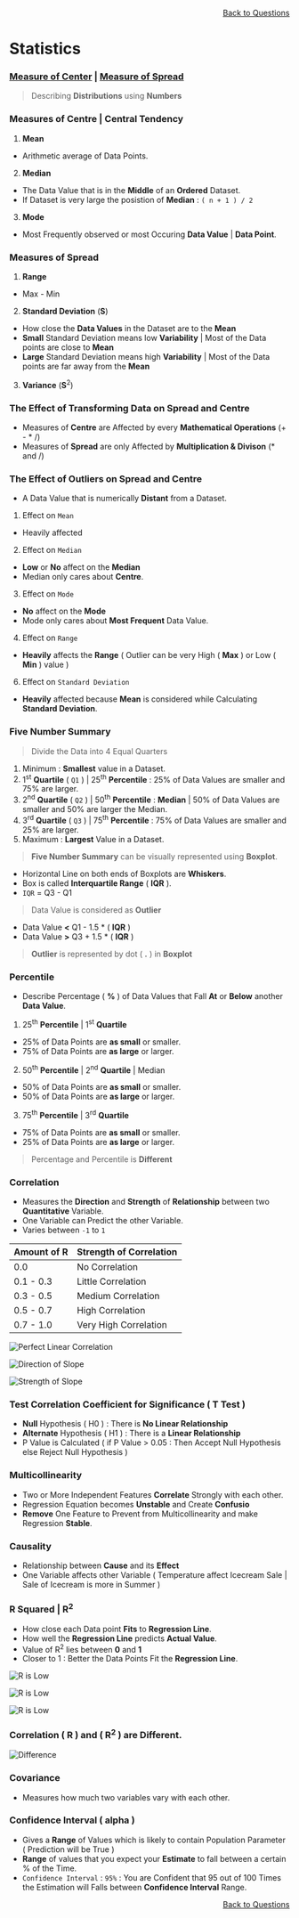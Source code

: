 <p align='right'><a align="right" href="https://github.com/KIRANKUMAR7296/Library/blob/main/Interview.md">Back to Questions</a></p>

# Statistics
<h3><a href='#center'>Measure of Center</a>&nbsp;|&nbsp;<a href='#spread'>Measure of Spread</a></h3>

> Describing **Distributions** using **Numbers**

<h3 name='center'>Measures of Centre | Central Tendency</h3>

1. **Mean** 
- Arithmetic average of Data Points.

2. **Median**  
- The Data Value that is in the **Middle** of an **Ordered** Dataset.
- If Dataset is very large the posistion of **Median** : `( n + 1 ) / 2`

3. **Mode** 
- Most Frequently observed or most Occuring **Data Value** | **Data Point**.

<h3 name='spread'>Measures of Spread</h3>

1. **Range**
- Max - Min

2. **Standard Deviation** (**S**)
- How close the **Data Values** in the Dataset are to the **Mean**
- **Small** Standard Deviation means low **Variability** | Most of the Data points are close to **Mean**
- **Large** Standard Deviation means high **Variability** | Most of the Data points are far away from the **Mean**

3. **Variance** (**S**<sup>2</sup>)

### The **Effect** of **Transforming** Data on **Spread** and **Centre**

- Measures of **Centre** are Affected by every **Mathematical Operations** (+ - * /)
- Measures of **Spread** are only Affected by **Multiplication & Divison** (* and /)

### The **Effect** of **Outliers** on **Spread** and **Centre**

-  A Data Value that is numerically **Distant** from a Dataset.

1. Effect on `Mean`
-  Heavily affected

2. Effect on `Median`
-  **Low** or **No** affect on the **Median**
-  Median only cares about **Centre**.

3. Effect on `Mode`
-  **No** affect on the **Mode** 
-  Mode only cares about **Most Frequent** Data Value.

4. Effect on `Range`
-  **Heavily** affects the **Range** ( Outlier can be very High ( **Max** ) or Low ( **Min** ) value )

6. Effect on `Standard Deviation`
-  **Heavily** affected because **Mean** is considered while Calculating **Standard Deviation**.

### Five Number Summary

> Divide the Data into 4 Equal Quarters

1. Minimum : **Smallest** value in a Dataset.
2. 1<sup>st</sup> **Quartile** ( `Q1` ) | 25<sup>th</sup> **Percentile** : 25% of Data Values are smaller and 75% are larger.
3. 2<sup>nd</sup> **Quartile** ( `Q2` ) | 50<sup>th</sup> **Percentile** : **Median** | 50% of Data Values are smaller and 50% are larger the Median.
4. 3<sup>rd</sup> **Quartile** ( `Q3` ) | 75<sup>th</sup> **Percentile** : 75% of Data Values are smaller and 25% are larger.
5. Maximum : **Largest** Value in a Dataset.

> **Five Number Summary** can be visually represented using **Boxplot**.
- Horizontal Line on both ends of Boxplots are **Whiskers**.
- Box is called **Interquartile Range** ( **IQR** ).
- `IQR` = Q3 - Q1

> Data Value is considered as **Outlier** 
- Data Value **<** Q1 - 1.5 * ( **IQR** ) 
- Data Value **>** Q3 + 1.5 * ( **IQR** ) 

> **Outlier** is represented by dot ( **.** ) in **Boxplot** 

### Percentile
- Describe Percentage ( **%** ) of Data Values that Fall **At** or **Below** another **Data Value**. 

1. 25<sup>th</sup> **Percentile** | 1<sup>st</sup> **Quartile**
- 25% of Data Points are **as small** or smaller.
- 75% of Data Points are **as large** or larger.

2. 50<sup>th</sup> **Percentile** | 2<sup>nd</sup> **Quartile** | Median
- 50% of Data Points are **as small** or smaller.
- 50% of Data Points are **as large** or larger.

3. 75<sup>th</sup> **Percentile** | 3<sup>rd</sup> **Quartile**
- 75% of Data Points are **as small** or smaller.
- 25% of Data Points are **as large** or larger.

> Percentage and Percentile is **Different**

### Correlation

- Measures the **Direction** and **Strength** of **Relationship** between two **Quantitative** Variable.
- One Variable can Predict the other Variable.
- Varies between `-1` to `1`

Amount of R | Strength of Correlation
:--- | :---
0.0  | No Correlation
0.1 - 0.3 | Little Correlation
0.3 - 0.5 | Medium Correlation
0.5 - 0.7 | High Correlation
0.7 - 1.0 | Very High Correlation

![Perfect Linear Correlation](Image/Perfect.png)

![Direction of Slope](Image/Direction.png)

![Strength of Slope](Image/Strength.png)

### Test Correlation Coefficient for Significance ( T Test ) 
- **Null** Hypothesis ( H0 ) : There is **No Linear Relationship**
- **Alternate** Hypothesis ( H1 ) : There is a **Linear Relationship**
- P Value is Calculated ( if P Value > 0.05 : Then Accept Null Hypothesis else Reject Null Hypothesis )

### Multicollinearity
- Two or More Independent Features **Correlate** Strongly with each other.
- Regression Equation becomes **Unstable** and Create **Confusio** 
- **Remove** One Feature to Prevent from Multicollinearity and make Regression **Stable**.

### Causality
- Relationship between **Cause** and its **Effect**
- One Variable affects other Variable ( Temperature affect Icecream Sale | Sale of Icecream is more in Summer )

### R Squared | R<sup>2</sup>

- How close each Data point **Fits** to **Regression Line**.
- How well the **Regression Line** predicts **Actual Value**.
- Value of R<sup>2</sup> lies between **0** and **1**
- Closer to 1 : Better the Data Points Fit the **Regression Line**.

![R is Low](Image/R007.png)

![R is Low](Image/R090.png)

![R is Low](Image/R1.png)

### Correlation ( R ) and ( R<sup>2</sup> ) are Different.

![Difference](Image/RRS.png)

### Covariance  
- Measures how much two variables vary with each other.

### Confidence Interval ( alpha )
- Gives a **Range** of Values which is likely to contain Population Parameter ( Prediction will be True )
- **Range** of values that you expect your **Estimate** to fall between a certain % of the Time.
- `Confidence Interval` : `95%` : You are Confident that 95 out of 100 Times the Estimation will Falls between **Confidence Interval** Range.

<p align='right'><a align="right" href="https://github.com/KIRANKUMAR7296/Library/blob/main/Interview.md">Back to Questions</a></p>

